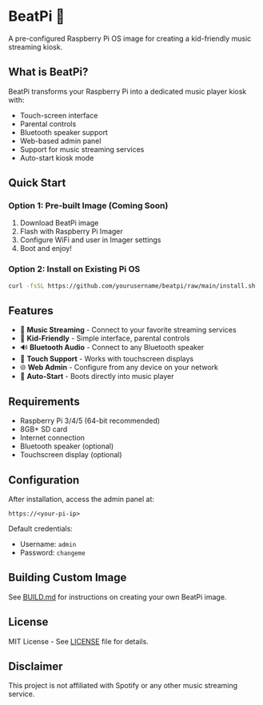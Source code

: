 # BeatPi 🎵

A pre-configured Raspberry Pi OS image for creating a kid-friendly music streaming kiosk.

## What is BeatPi?

BeatPi transforms your Raspberry Pi into a dedicated music player kiosk with:
- Touch-screen interface
- Parental controls
- Bluetooth speaker support
- Web-based admin panel
- Support for music streaming services
- Auto-start kiosk mode

## Quick Start

### Option 1: Pre-built Image (Coming Soon)
1. Download BeatPi image
2. Flash with Raspberry Pi Imager
3. Configure WiFi and user in Imager settings
4. Boot and enjoy!

### Option 2: Install on Existing Pi OS
```bash
curl -fsSL https://github.com/yourusername/beatpi/raw/main/install.sh | sudo bash
```

## Features

- 🎵 **Music Streaming** - Connect to your favorite streaming services
- 👶 **Kid-Friendly** - Simple interface, parental controls
- 🔊 **Bluetooth Audio** - Connect to any Bluetooth speaker
- 📱 **Touch Support** - Works with touchscreen displays
- 🌐 **Web Admin** - Configure from any device on your network
- 🚀 **Auto-Start** - Boots directly into music player

## Requirements

- Raspberry Pi 3/4/5 (64-bit recommended)
- 8GB+ SD card
- Internet connection
- Bluetooth speaker (optional)
- Touchscreen display (optional)

## Configuration

After installation, access the admin panel at:
```
https://<your-pi-ip>
```

Default credentials:
- Username: `admin`
- Password: `changeme`

## Building Custom Image

See [BUILD.md](BUILD.md) for instructions on creating your own BeatPi image.

## License

MIT License - See [LICENSE](LICENSE) file for details.

## Disclaimer

This project is not affiliated with Spotify or any other music streaming service.